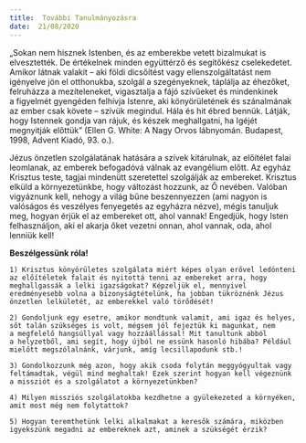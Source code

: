 ```yaml
---
title:  További Tanulmányozásra
date:  21/08/2020
---
```


„Sokan nem hisznek Istenben, és az emberekbe vetett bizalmukat is elvesztették. De értékelnek minden együttérző és segítőkész cselekedetet. Amikor látnak valakit – aki földi dicsőítést vagy ellenszolgáltatást nem igényelve jön el otthonukba, szolgál a szegényeknek, táplálja az éhezőket, felruházza a mezíteleneket, vigasztalja a fájó szívűeket és mindenkinek a figyelmét gyengéden felhívja Istenre, aki könyörületének és szánalmának az ember csak követe – szívük megindul. Hála és hit ébred bennük. Látják, hogy Istennek gondja van rájuk, és készek meghallgatni, ha Igéjét megnyitják előttük” (Ellen G. White: A Nagy Orvos lábnyomán. Budapest, 1998, Advent Kiadó, 93. o.).

Jézus önzetlen szolgálatának hatására a szívek kitárulnak, az előítélet falai leomlanak, az emberek befogadóvá válnak az evangélium előtt. Az egyház Krisztus teste, tagjai mindenütt szeretettel szolgálják az embereket. Krisztus elküld a környezetünkbe, hogy változást hozzunk, az Ő nevében. Valóban vigyáznunk kell, nehogy a világ bűne beszennyezzen (ami nagyon is valóságos és veszélyes fenyegetés az egyházra nézve), mégis tanuljuk meg, hogyan érjük el az embereket ott, ahol vannak! Engedjük, hogy Isten felhasználjon, aki el akarja őket vezetni onnan, ahol vannak, oda, ahol lenniük kell!  

**Beszélgessünk róla!**

`1) Krisztus könyörületes szolgálata miért képes olyan erővel ledönteni az előítéletek falait és nyitottá tenni az embereket arra, hogy meghallgassák a lelki igazságokat? Képzeljük el, mennyivel eredményesebb volna a bizonyságtételünk, ha jobban tükröznénk Jézus önzetlen lelkületét, az emberekkel való törődését!`

`2) Gondoljunk egy esetre, amikor mondtunk valamit, ami igaz és helyes, sőt talán szükséges is volt, mégsem jól fejeztük ki magunkat, nem a megfelelő hangsúllyal vagy hozzáállással! Mit tanultunk abból a helyzetből, ami segít, hogy újból ne essünk hasonló hibába? Például mielőtt megszólalnánk, várjunk, amíg lecsillapodunk stb.!`

`3) Gondolkozzunk még azon, hogy akik csoda folytán meggyógyultak vagy feltámadtak, végül mind meghaltak! Ezek szerint hogyan kell végeznünk a missziót és a szolgálatot a környezetünkben?`

`4) Milyen missziós szolgálatokba kezdhetne a gyülekezeted a környéken, amit most még nem folytattok?`

`5) Hogyan teremthetünk lelki alkalmakat a keresők számára, miközben igyekszünk megadni az embereknek azt, aminek a szükségét érzik?`